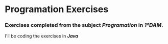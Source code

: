 # Programation Exercises
### Exercises completed from the subject *Programation* in *1ºDAM*.
I'll be coding the exercises in ***Java***
